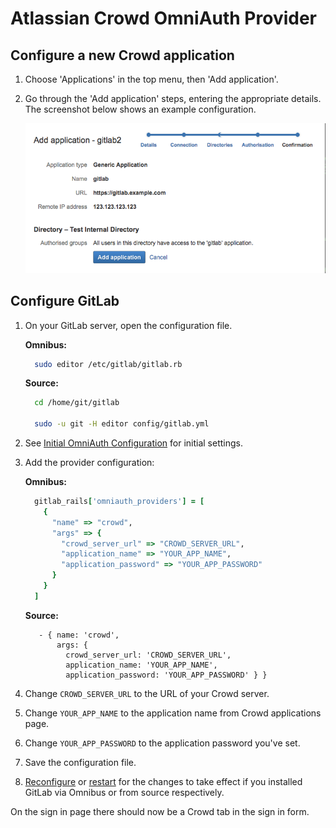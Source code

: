 # Atlassian Crowd OmniAuth Provider

## Configure a new Crowd application

1. Choose 'Applications' in the top menu, then 'Add application'.
1. Go through the 'Add application' steps, entering the appropriate details.
   The screenshot below shows an example configuration.

    ![Example Crowd application configuration](img/crowd_application.png)

## Configure GitLab

1. On your GitLab server, open the configuration file.

    **Omnibus:**

    ```sh
      sudo editor /etc/gitlab/gitlab.rb
    ```

    **Source:**

    ```sh
      cd /home/git/gitlab

      sudo -u git -H editor config/gitlab.yml
    ```

1. See [Initial OmniAuth Configuration](../../integration/omniauth.md#initial-omniauth-configuration)
   for initial settings.

1. Add the provider configuration:

    **Omnibus:**

    ```ruby
      gitlab_rails['omniauth_providers'] = [
        {
          "name" => "crowd",
          "args" => {
            "crowd_server_url" => "CROWD_SERVER_URL",
            "application_name" => "YOUR_APP_NAME",
            "application_password" => "YOUR_APP_PASSWORD"
          }
        }
      ]
    ```

    **Source:**

    ```
       - { name: 'crowd',
           args: {
             crowd_server_url: 'CROWD_SERVER_URL',
             application_name: 'YOUR_APP_NAME',
             application_password: 'YOUR_APP_PASSWORD' } }
    ```
1. Change `CROWD_SERVER_URL` to the URL of your Crowd server.
1. Change `YOUR_APP_NAME` to the application name from Crowd applications page.
1. Change `YOUR_APP_PASSWORD` to the application password you've set.
1. Save the configuration file.
1. [Reconfigure][] or [restart][] for the changes to take effect if you
   installed GitLab via Omnibus or from source respectively.

On the sign in page there should now be a Crowd tab in the sign in form.

[reconfigure]: ../restart_gitlab.md#omnibus-gitlab-reconfigure
[restart]: ../restart_gitlab.md#installations-from-source
